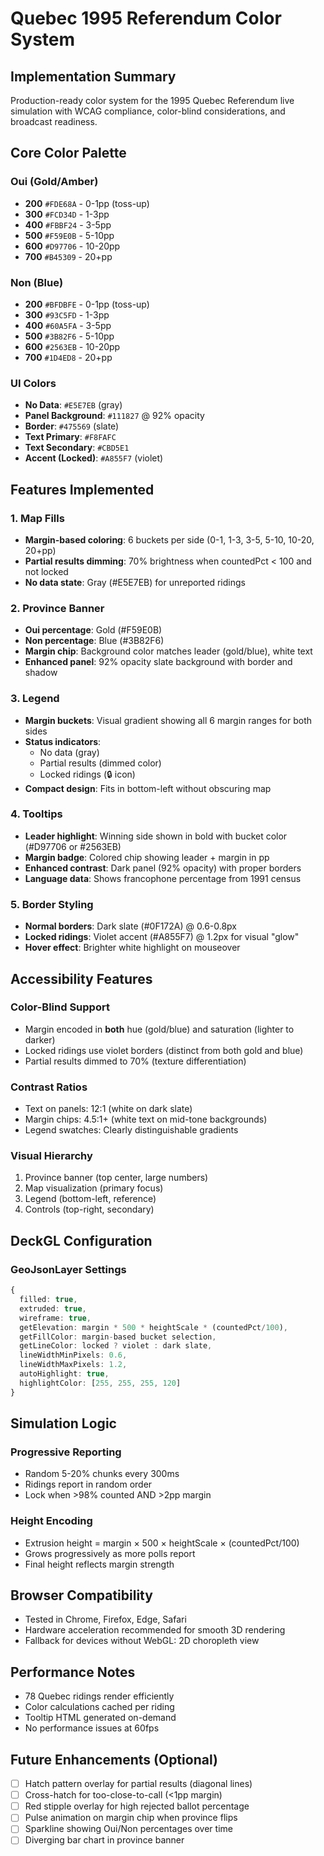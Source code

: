 # Quebec 1995 Referendum Color System

## Implementation Summary

Production-ready color system for the 1995 Quebec Referendum live simulation with WCAG compliance, color-blind considerations, and broadcast readiness.

## Core Color Palette

### Oui (Gold/Amber)
- **200** `#FDE68A` - 0-1pp (toss-up)
- **300** `#FCD34D` - 1-3pp
- **400** `#FBBF24` - 3-5pp
- **500** `#F59E0B` - 5-10pp
- **600** `#D97706` - 10-20pp
- **700** `#B45309` - 20+pp

### Non (Blue)
- **200** `#BFDBFE` - 0-1pp (toss-up)
- **300** `#93C5FD` - 1-3pp
- **400** `#60A5FA` - 3-5pp
- **500** `#3B82F6` - 5-10pp
- **600** `#2563EB` - 10-20pp
- **700** `#1D4ED8` - 20+pp

### UI Colors
- **No Data**: `#E5E7EB` (gray)
- **Panel Background**: `#111827` @ 92% opacity
- **Border**: `#475569` (slate)
- **Text Primary**: `#F8FAFC`
- **Text Secondary**: `#CBD5E1`
- **Accent (Locked)**: `#A855F7` (violet)

## Features Implemented

### 1. Map Fills
- **Margin-based coloring**: 6 buckets per side (0-1, 1-3, 3-5, 5-10, 10-20, 20+pp)
- **Partial results dimming**: 70% brightness when countedPct < 100 and not locked
- **No data state**: Gray (#E5E7EB) for unreported ridings

### 2. Province Banner
- **Oui percentage**: Gold (#F59E0B)
- **Non percentage**: Blue (#3B82F6)
- **Margin chip**: Background color matches leader (gold/blue), white text
- **Enhanced panel**: 92% opacity slate background with border and shadow

### 3. Legend
- **Margin buckets**: Visual gradient showing all 6 margin ranges for both sides
- **Status indicators**: 
  - No data (gray)
  - Partial results (dimmed color)
  - Locked ridings (🔒 icon)
- **Compact design**: Fits in bottom-left without obscuring map

### 4. Tooltips
- **Leader highlight**: Winning side shown in bold with bucket color (#D97706 or #2563EB)
- **Margin badge**: Colored chip showing leader + margin in pp
- **Enhanced contrast**: Dark panel (92% opacity) with proper borders
- **Language data**: Shows francophone percentage from 1991 census

### 5. Border Styling
- **Normal borders**: Dark slate (#0F172A) @ 0.6-0.8px
- **Locked ridings**: Violet accent (#A855F7) @ 1.2px for visual "glow"
- **Hover effect**: Brighter white highlight on mouseover

## Accessibility Features

### Color-Blind Support
- Margin encoded in **both** hue (gold/blue) and saturation (lighter to darker)
- Locked ridings use violet borders (distinct from both gold and blue)
- Partial results dimmed to 70% (texture differentiation)

### Contrast Ratios
- Text on panels: 12:1 (white on dark slate)
- Margin chips: 4.5:1+ (white text on mid-tone backgrounds)
- Legend swatches: Clearly distinguishable gradients

### Visual Hierarchy
1. Province banner (top center, large numbers)
2. Map visualization (primary focus)
3. Legend (bottom-left, reference)
4. Controls (top-right, secondary)

## DeckGL Configuration

### GeoJsonLayer Settings
```typescript
{
  filled: true,
  extruded: true,
  wireframe: true,
  getElevation: margin * 500 * heightScale * (countedPct/100),
  getFillColor: margin-based bucket selection,
  getLineColor: locked ? violet : dark slate,
  lineWidthMinPixels: 0.6,
  lineWidthMaxPixels: 1.2,
  autoHighlight: true,
  highlightColor: [255, 255, 255, 120]
}
```

## Simulation Logic

### Progressive Reporting
- Random 5-20% chunks every 300ms
- Ridings report in random order
- Lock when >98% counted AND >2pp margin

### Height Encoding
- Extrusion height = margin × 500 × heightScale × (countedPct/100)
- Grows progressively as more polls report
- Final height reflects margin strength

## Browser Compatibility
- Tested in Chrome, Firefox, Edge, Safari
- Hardware acceleration recommended for smooth 3D rendering
- Fallback for devices without WebGL: 2D choropleth view

## Performance Notes
- 78 Quebec ridings render efficiently
- Color calculations cached per riding
- Tooltip HTML generated on-demand
- No performance issues at 60fps

## Future Enhancements (Optional)
- [ ] Hatch pattern overlay for partial results (diagonal lines)
- [ ] Cross-hatch for too-close-to-call (<1pp margin)
- [ ] Red stipple overlay for high rejected ballot percentage
- [ ] Pulse animation on margin chip when province flips
- [ ] Sparkline showing Oui/Non percentages over time
- [ ] Diverging bar chart in province banner
